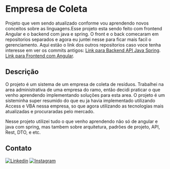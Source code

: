
# Empresa de Coleta


Projeto que vem sendo atualizado conforme vou aprendendo novos conceitos sobre as linguagens.Esse projeto esta sendo feito com
frontend Angular e o backend com java e spring.
O front e o back comecaram em repositorios separados e agora eu juntei nesse para ficar mais facil o gerenciamento.
Aqui estão o link dos outros repositorios caso voce tenha interesse em ver os commits antigos: 
 [Link para Backend API Java Spring](https://github.com/victor-vilar/api-springboot-pa).
 [Link para Frontend com Angular](https://github.com/victor-vilar/api-springboot-frontend-angular-pa).



## Descrição
O projeto é um sistema de um empresa de coleta de resíduos. Trabalhei na area administrativa de uma empresa do ramo, então decidi praticar o que venho aprendendo implementando soluções para esta area. O projeto é um sisteminha super resumido do que eu ja havia implementado utilizando Access e VBA nessa empresa, so que agora utilizando as tecnologias mais atualizadas e procuraradas pelo mercado.

Nesse projeto utilizei tudo o que venho aprendendo não só de angular e java com spring, mas tambem sobre arquitetura, padrões de projeto, API, Rest, DTO, e etc.


## Contato
[![Linkedin](https://img.shields.io/badge/LinkedIn-0077B5?style=for-the-badge&logo=linkedin&logoColor=white)](https://www.linkedin.com/in/victor-vilar01/)
[![Instagram](https://img.shields.io/badge/Instagram-E4405F?style=for-the-badge&logo=instagram&logoColor=white)](https://www.instagram.com/victorvilar01/)